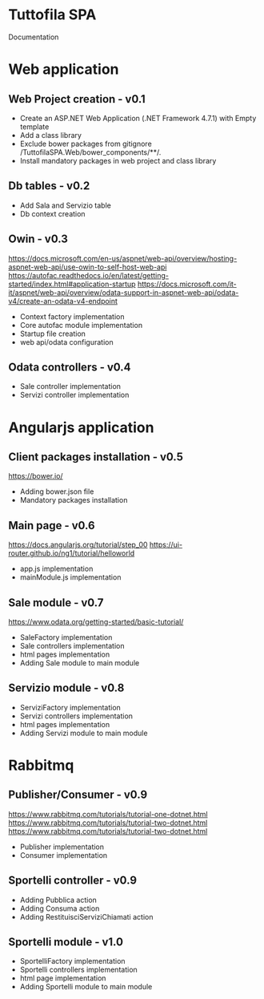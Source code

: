 # Tuttofila SPA
Documentation

# Web application

## Web Project creation - v0.1

* Create an ASP.NET Web Application (.NET Framework 4.7.1) with Empty template
* Add a class library
* Exclude bower packages from gitignore
    /TuttofilaSPA.Web/bower_components/**/*.*
* Install mandatory packages in web project and class library


## Db tables - v0.2

* Add Sala and Servizio table
* Db context creation


## Owin - v0.3

https://docs.microsoft.com/en-us/aspnet/web-api/overview/hosting-aspnet-web-api/use-owin-to-self-host-web-api
https://autofac.readthedocs.io/en/latest/getting-started/index.html#application-startup
https://docs.microsoft.com/it-it/aspnet/web-api/overview/odata-support-in-aspnet-web-api/odata-v4/create-an-odata-v4-endpoint

* Context factory implementation
* Core autofac module implementation
* Startup file creation
* web api/odata configuration


## Odata controllers - v0.4

* Sale controller implementation
* Servizi controller implementation


# Angularjs application

## Client packages installation - v0.5

https://bower.io/

* Adding bower.json file
* Mandatory packages installation


## Main page - v0.6

https://docs.angularjs.org/tutorial/step_00
https://ui-router.github.io/ng1/tutorial/helloworld

* app.js implementation
* mainModule.js implementation


## Sale module - v0.7

https://www.odata.org/getting-started/basic-tutorial/

* SaleFactory implementation
* Sale controllers implementation
* html pages implementation
* Adding Sale module to main module


## Servizio module - v0.8

* ServiziFactory implementation
* Servizi controllers implementation
* html pages implementation
* Adding Servizi module to main module


# Rabbitmq

## Publisher/Consumer - v0.9

https://www.rabbitmq.com/tutorials/tutorial-one-dotnet.html
https://www.rabbitmq.com/tutorials/tutorial-two-dotnet.html
https://www.rabbitmq.com/tutorials/tutorial-two-dotnet.html

* Publisher implementation
* Consumer implementation


## Sportelli controller - v0.9

* Adding Pubblica action
* Adding Consuma action
* Adding RestituisciServiziChiamati action


## Sportelli module - v1.0

* SportelliFactory implementation
* Sportelli controllers implementation
* html page implementation
* Adding Sportelli module to main module

